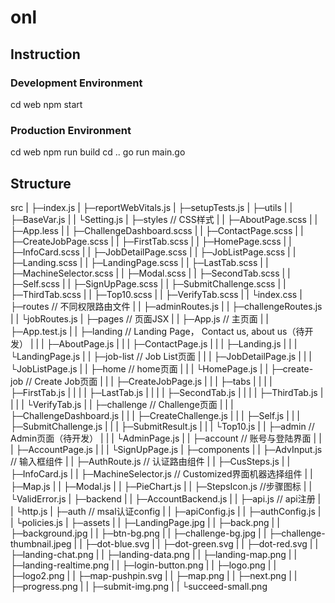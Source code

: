 <!--
 * @Author: your name
 * @Date: 2021-01-14 16:28:22
 * @LastEditTime: 2021-03-08 13:24:05
 * @LastEditors: Please set LastEditors
 * @Description: In User Settings Edit
 * @FilePath: /Developer/onl-horizon/README.md
-->
# onl

## Instruction

### Development Environment

  cd web
  npm start

### Production Environment

  cd web
  npm run build
  cd ..
  go run main.go
  
## Structure

src
|  ├─index.js
|  ├─reportWebVitals.js
|  ├─setupTests.js
|  ├─utils
|  |   ├─BaseVar.js
|  |   └Setting.js
|  ├─styles // CSS样式
|  |   ├─AboutPage.scss
|  |   ├─App.less
|  |   ├─ChallengeDashboard.scss
|  |   ├─ContactPage.scss
|  |   ├─CreateJobPage.scss
|  |   ├─FirstTab.scss
|  |   ├─HomePage.scss
|  |   ├─InfoCard.scss
|  |   ├─JobDetailPage.scss
|  |   ├─JobListPage.scss
|  |   ├─Landing.scss
|  |   ├─LandingPage.scss
|  |   ├─LastTab.scss
|  |   ├─MachineSelector.scss
|  |   ├─Modal.scss
|  |   ├─SecondTab.scss
|  |   ├─Self.scss
|  |   ├─SignUpPage.scss
|  |   ├─SubmitChallenge.scss
|  |   ├─ThirdTab.scss
|  |   ├─Top10.scss
|  |   ├─VerifyTab.scss
|  |   └index.css
|  ├─routes // 不同权限路由文件
|  |   ├─adminRoutes.js
|  |   ├─challengeRoutes.js
|  |   └jobRoutes.js
|  ├─pages // 页面JSX
|  |   ├─App.js // 主页面
|  |   ├─App.test.js
|  |   ├─landing // Landing Page， Contact us, about us（待开发）
|  |   |    ├─AboutPage.js
|  |   |    ├─ContactPage.js
|  |   |    ├─Landing.js
|  |   |    └LandingPage.js
|  |   ├─job-list // Job List页面
|  |   |    ├─JobDetailPage.js
|  |   |    └JobListPage.js
|  |   ├─home // home页面
|  |   |  └HomePage.js
|  |   ├─create-job // Create Job页面
|  |   |     ├─CreateJobPage.js
|  |   |     ├─tabs
|  |   |     |  ├─FirstTab.js
|  |   |     |  ├─LastTab.js
|  |   |     |  ├─SecondTab.js
|  |   |     |  ├─ThirdTab.js
|  |   |     |  └VerifyTab.js
|  |   ├─challenge // Challenge页面
|  |   |     ├─ChallengeDashboard.js
|  |   |     ├─CreateChallenge.js
|  |   |     ├─Self.js
|  |   |     ├─SubmitChallenge.js
|  |   |     ├─SubmitResult.js
|  |   |     └Top10.js
|  |   ├─admin // Admin页面（待开发）
|  |   |   └AdminPage.js
|  |   ├─account // 账号与登陆界面
|  |   |    ├─AccountPage.js
|  |   |    └SignUpPage.js
|  ├─components
|  |     ├─AdvInput.js // 输入框组件
|  |     ├─AuthRoute.js // 认证路由组件
|  |     ├─CusSteps.js
|  |     ├─InfoCard.js
|  |     ├─MachineSelector.js // Customized界面机器选择组件
|  |     ├─Map.js
|  |     ├─Modal.js
|  |     ├─PieChart.js
|  |     ├─StepsIcon.js //步骤图标
|  |     └ValidError.js
|  ├─backend
|  |    ├─AccountBackend.js
|  |    ├─api.js // api注册
|  |    └http.js
|  ├─auth  // msal认证config
|  |  ├─apiConfig.js
|  |  ├─authConfig.js
|  |  └policies.js
|  ├─assets
|  |   ├─LandingPage.jpg
|  |   ├─back.png
|  |   ├─background.jpg
|  |   ├─btn-bg.png
|  |   ├─challenge-bg.jpg
|  |   ├─challenge-thumbnail.jpeg
|  |   ├─dot-blue.svg
|  |   ├─dot-green.svg
|  |   ├─dot-red.svg
|  |   ├─landing-chat.png
|  |   ├─landing-data.png
|  |   ├─landing-map.png
|  |   ├─landing-realtime.png
|  |   ├─login-button.png
|  |   ├─logo.png
|  |   ├─logo2.png
|  |   ├─map-pushpin.svg
|  |   ├─map.png
|  |   ├─next.png
|  |   ├─progress.png
|  |   ├─submit-img.png
|  |   └succeed-small.png